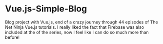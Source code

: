 # Vue.js-Simple-Blog

Blog project with Vue.js, end of a crazy journey through 44 episodes of The Net Ninja Vue.js tutorials.
I really liked the fact that Firebase was also included at the of the series, now I feel like I can do so much more than before!

